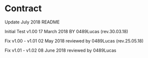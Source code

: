 # Contract
Update July 2018
README


Initial Test v1.00 17 March 2018      BY 0489Lucas
(rev.30.03.18)

Fix v1.00 - v1.01 02 May 2018 reviewed      by 0489Lucas
(rev.25.05.18)

Fix v1.01 - v1.02 08 June 2018 reviewed       by 0489Lucas
